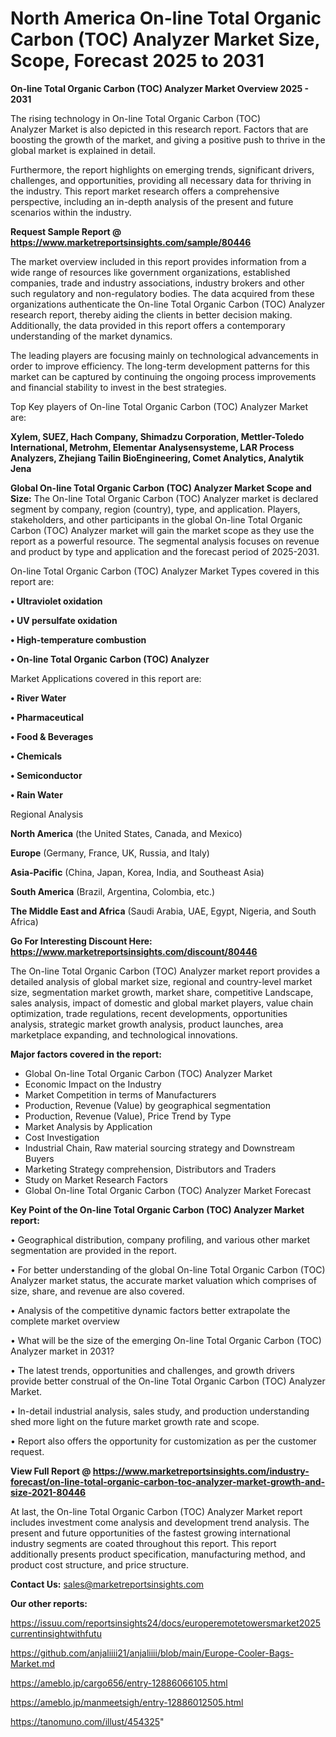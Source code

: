 # North America On-line Total Organic Carbon (TOC) Analyzer Market Size, Scope, Forecast 2025 to 2031

<Strong> On-line Total Organic Carbon (TOC) Analyzer Market Overview 2025 - 2031</strong>

The rising technology in On-line Total Organic Carbon (TOC) Analyzer Market is also depicted in this research report. Factors that are boosting the growth of the market, and giving a positive push to thrive in the global market is explained in detail.

Furthermore, the report highlights on emerging trends, significant drivers, challenges, and opportunities, providing all necessary data for thriving in the industry. This report market research offers a comprehensive perspective, including an in-depth analysis of the present and future scenarios within the industry.

<strong>Request Sample Report @ <a href=https://www.marketreportsinsights.com/sample/80446>https://www.marketreportsinsights.com/sample/80446</a></strong>

The market overview included in this report provides information from a wide range of resources like government organizations, established companies, trade and industry associations, industry brokers and other such regulatory and non-regulatory bodies. The data acquired from these organizations authenticate the On-line Total Organic Carbon (TOC) Analyzer research report, thereby aiding the clients in better decision making. Additionally, the data provided in this report offers a contemporary understanding of the market dynamics.

The leading players are focusing mainly on technological advancements in order to improve efficiency. The long-term development patterns for this market can be captured by continuing the ongoing process improvements and financial stability to invest in the best strategies.

Top Key players of On-line Total Organic Carbon (TOC) Analyzer Market are:

<strong>Xylem, SUEZ, Hach Company, Shimadzu Corporation, Mettler-Toledo International, Metrohm, Elementar Analysensysteme, LAR Process Analyzers, Zhejiang Tailin BioEngineering, Comet Analytics, Analytik Jena</strong>

<strong><b>Global On-line Total Organic Carbon (TOC) Analyzer Market Scope and Size:</b></strong>
The On-line Total Organic Carbon (TOC) Analyzer market is declared segment by company, region (country), type, and application. Players, stakeholders, and other participants in the global On-line Total Organic Carbon (TOC) Analyzer market will gain the market scope as they use the report as a powerful resource. The segmental analysis focuses on revenue and product by type and application and the forecast period of 2025-2031.

On-line Total Organic Carbon (TOC) Analyzer Market Types covered in this report are:

<strong>• Ultraviolet oxidation

• UV persulfate oxidation

• High-temperature combustion

• On-line Total Organic Carbon (TOC) Analyzer</strong>

Market Applications covered in this report are:

<strong>• River Water

• Pharmaceutical

• Food & Beverages

• Chemicals

• Semiconductor

• Rain Water</strong> 

Regional Analysis

<strong>North America</strong> (the United States, Canada, and Mexico)

<strong>Europe</strong> (Germany, France, UK, Russia, and Italy)

<strong>Asia-Pacific</strong> (China, Japan, Korea, India, and Southeast Asia)

<strong>South America</strong> (Brazil, Argentina, Colombia, etc.)

<strong>The Middle East and Africa</strong> (Saudi Arabia, UAE, Egypt, Nigeria, and South Africa)

<strong>Go For Interesting Discount Here: <a href=https://www.marketreportsinsights.com/discount/80446>https://www.marketreportsinsights.com/discount/80446</a></strong>

The On-line Total Organic Carbon (TOC) Analyzer market report provides a detailed analysis of global market size, regional and country-level market size, segmentation market growth, market share, competitive Landscape, sales analysis, impact of domestic and global market players, value chain optimization, trade regulations, recent developments, opportunities analysis, strategic market growth analysis, product launches, area marketplace expanding, and technological innovations.

<strong><b>Major factors covered in the report:</b></strong>
<ul>
  <li>Global On-line Total Organic Carbon (TOC) Analyzer Market </li>
  <li>Economic Impact on the Industry</li>
  <li>Market Competition in terms of Manufacturers</li>
  <li>Production, Revenue (Value) by geographical segmentation</li>
  <li>Production, Revenue (Value), Price Trend by Type</li>
  <li>Market Analysis by Application</li>
  <li>Cost Investigation</li>
  <li>Industrial Chain, Raw material sourcing strategy and Downstream Buyers</li>
  <li>Marketing Strategy comprehension, Distributors and Traders</li>
  <li>Study on Market Research Factors</li>
  <li>Global On-line Total Organic Carbon (TOC) Analyzer Market Forecast</li>
</ul>

<strong><b>Key Point of the On-line Total Organic Carbon (TOC) Analyzer Market report:</b></strong>

• Geographical distribution, company profiling, and various other market segmentation are provided in the report.

• For better understanding of the global On-line Total Organic Carbon (TOC) Analyzer market status, the accurate market valuation which comprises of size, share, and revenue are also covered.

• Analysis of the competitive dynamic factors better extrapolate the complete market overview

• What will be the size of the emerging On-line Total Organic Carbon (TOC) Analyzer market in 2031?

• The latest trends, opportunities and challenges, and growth drivers provide better construal of the On-line Total Organic Carbon (TOC) Analyzer Market.

• In-detail industrial analysis, sales study, and production understanding shed more light on the future market growth rate and scope.

• Report also offers the opportunity for customization as per the customer request.

<strong><b>View Full Report @ <a href=https://www.marketreportsinsights.com/industry-forecast/on-line-total-organic-carbon-toc-analyzer-market-growth-and-size-2021-80446>https://www.marketreportsinsights.com/industry-forecast/on-line-total-organic-carbon-toc-analyzer-market-growth-and-size-2021-80446</a></b></strong>


At last, the On-line Total Organic Carbon (TOC) Analyzer Market report includes investment come analysis and development trend analysis. The present and future opportunities of the fastest growing international industry segments are coated throughout this report. This report additionally presents product specification, manufacturing method, and product cost structure, and price structure.

<strong>Contact Us:</strong>
sales@marketreportsinsights.com

<strong>Our other reports:</strong>

<a href=https://issuu.com/reportsinsights24/docs/europeremotetowersmarket2025currentinsightwithfutu>https://issuu.com/reportsinsights24/docs/europeremotetowersmarket2025currentinsightwithfutu</a>

<a href=https://github.com/anjaliiii21/anjaliiii/blob/main/Europe-Cooler-Bags-Market.md>https://github.com/anjaliiii21/anjaliiii/blob/main/Europe-Cooler-Bags-Market.md</a>

<a href=https://ameblo.jp/cargo656/entry-12886066105.html>https://ameblo.jp/cargo656/entry-12886066105.html</a>

<a href=https://ameblo.jp/manmeetsigh/entry-12886012505.html>https://ameblo.jp/manmeetsigh/entry-12886012505.html</a>

<a href=https://tanomuno.com/illust/454325>https://tanomuno.com/illust/454325</a>"
